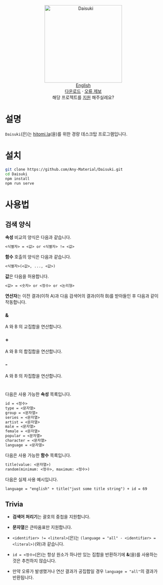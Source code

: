 <div align="center">
	<img width="250px" src="https://github.com/Any-Material/Daisuki/blob/master/docs/images/icon.png?raw=true" align="center" alt="Daisuki"/>
</div>
<div align="center">
	<a href="https://github.com/Any-Material/Daisuki/blob/master/README.md">English</a>
</div>
<div align="center">
	<a href="https://github.com/Any-Material/Daisuki/releases">다운로드</a>
	·
	<a href="https://github.com/Any-Material/Daisuki/issues/new">오류 제보</a>
</div>
<div align="center">
	해당 프로젝트를 <a href="https://toss.me/Sombian">지원</a> 해주실레요?
</div>

# 설명

`Daisuki`(은)는 [hitomi.la](https://hitomi.la)(을)를 위한 경량 데스크탑 프로그램입니다.

# 설치

```bash
git clone https://github.com/Any-Material/Daisuki.git
cd Daisuki
npm install
npm run serve
```

# 사용법

## 검색 양식

**속성** 비교의 양식은 다음과 같습니다.

```md
<식별자> = <값> or <식별자> != <값>
```

**함수** 호출의 양식은 다음과 같습니다.

```md
<식별자>(<값>, ..., <값>)
```

**값**은 다음을 허용합니다.

```md
<값> = <숫자> or <정수> or <논리형>
```

**연산자**는 이전 결과(이하 A)과 다음 검색어의 결과(이하 B)를 받아들인 후 다음과 같이 작동합니다.

### &

A 와 B 의 교집합을 연산합니다.

### +

A 와 B 의 합집합을 연산합니다.

### -

A 와 B 의 차집합을 연산합니다.

#

다음은 사용 가능한 **속성** 목록입니다.

```md
id = <정수>
type = <문자열>
group = <문자열>
series = <문자열>
artist = <문자열>
male = <문자열>
female = <문자열>
popular = <문자열>
character = <문자열>
language = <문자열>
```

다음은 사용 가능한 **함수** 목록입니다.


```md
title(value: <문자열>)
random(minimum: <정수>, maximum: <정수>)
```

다음은 실제 사용 예시입니다.

```md
language = "english" + title("just some title string") + id = 69
```

## Trivia

- **검색어 처리기**는 괄호의 중첩을 지원합니다.

- **문자열**은 큰따옴표만 지원합니다.

- `<identifier> != <literal>`(은)는 `(language = "all" - <identifier> = <literal>)`(와)과 같습니다.

- `id = <정수>`(은)는 항상 원소가 하나만 있는 집합을 반환하기에 **&**(을)를 사용하는 것은 추천하지 않습니다.

- 만약 오류가 발생했거나 연산 결과가 공집합일 경우 `language = "all"`의 결과가 반환됩니다.
